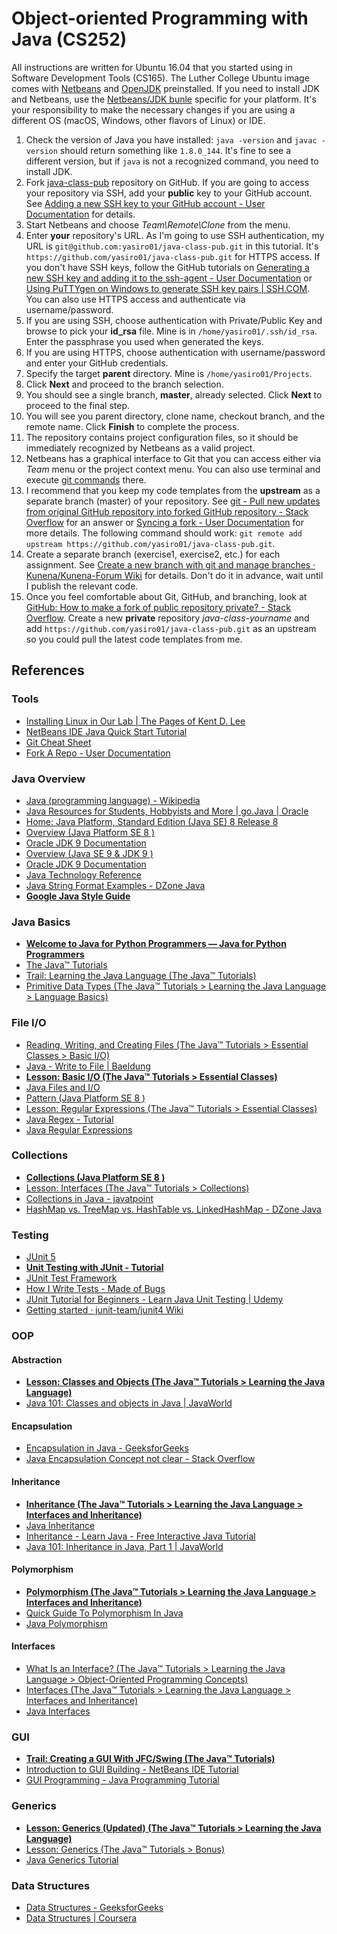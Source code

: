 # Object-oriented Programming with Java (CS252)

All instructions are written for Ubuntu 16.04 that you started using in Software Development Tools (CS165). The Luther College Ubuntu image comes with [Netbeans](https://netbeans.org/) and [OpenJDK](http://openjdk.java.net/) preinstalled. If you need to install JDK and Netbeans, use the [Netbeans/JDK bunle](http://www.oracle.com/technetwork/java/javase/downloads/index.html) specific for your platform. It's your responsibility to make the necessary changes if you are using a different OS (macOS, Windows, other flavors of Linux) or IDE.

1. Check the version of Java you have installed: `java -version` and `javac -version` should return something like `1.8.0_144`. It's fine to see a different version, but if `java` is not a recognized command, you need to install JDK.
1. Fork [java-class-pub](https://github.com/yasiro01/java-class-pub/) repository on GitHub. If you are going to access your repository via SSH, add your **public** key to your GitHub account. See [Adding a new SSH key to your GitHub account - User Documentation](https://help.github.com/articles/adding-a-new-ssh-key-to-your-github-account/) for details.
1. Start Netbeans and choose *Team\Remote\Clone* from the menu.
1. Enter **your** repository's URL. As I'm going to use SSH authentication, my URL is `git@github.com:yasiro01/java-class-pub.git` in this tutorial. It's `https://github.com/yasiro01/java-class-pub.git` for HTTPS access. If you don't have SSH keys, follow the GitHub tutorials on [Generating a new SSH key and adding it to the ssh-agent - User Documentation](https://help.github.com/articles/generating-a-new-ssh-key-and-adding-it-to-the-ssh-agent/) or [Using PuTTYgen on Windows to generate SSH key pairs | SSH.COM](https://www.ssh.com/ssh/putty/windows/puttygen). You can also use HTTPS access and authenticate via username/password.
1. If you are using SSH, choose authentication with Private/Public Key and browse to pick your **id_rsa** file. Mine is in `/home/yasiro01/.ssh/id_rsa`. Enter the passphrase you used when generated the keys.
1. If you are using HTTPS, choose authentication with username/password and enter your GitHub credentials.
1. Specify the target **parent** directory. Mine is `/home/yasiro01/Projects`.
1. Click **Next** and proceed to the branch selection.
1. You should see a single branch, **master**, already selected. Click **Next** to proceed to the final step.
1. You will see you parent directory, clone name, checkout branch, and the remote name. Click **Finish** to complete the process.
1. The repository contains project configuration files, so it should be immediately recognized by Netbeans as a valid project.
1. Netbeans has a graphical interface to Git that you can access either via *Team* menu or the project context menu. You can also use terminal and execute [git commands](https://services.github.com/on-demand/downloads/github-git-cheat-sheet.pdf) there.
1. I recommend that you keep my code templates from the **upstream** as a separate branch (master) of your repository. See [git - Pull new updates from original GitHub repository into forked GitHub repository - Stack Overflow](https://stackoverflow.com/questions/3903817/pull-new-updates-from-original-github-repository-into-forked-github-repository) for an answer or [Syncing a fork - User Documentation](https://help.github.com/articles/syncing-a-fork/) for more details. The following command should work: `git remote add upstream https://github.com/yasiro01/java-class-pub.git`.
1. Create a separate branch (exercise1, exercise2, etc.) for each assignment. See [Create a new branch with git and manage branches · Kunena/Kunena-Forum Wiki](https://github.com/Kunena/Kunena-Forum/wiki/Create-a-new-branch-with-git-and-manage-branches) for details. Don't do it in advance, wait until I publish the relevant code.
1. Once you feel comfortable about Git, GitHub, and branching, look at [GitHub: How to make a fork of public repository private? - Stack Overflow](https://stackoverflow.com/questions/10065526/github-how-to-make-a-fork-of-public-repository-private). Create a new **private** repository *java-class-yourname* and add `https://github.com/yasiro01/java-class-pub.git` as an upstream so you could pull the latest code templates from me. 

## References

### Tools

* [Installing Linux in Our Lab | The Pages of Kent D. Lee](http://knuth.luther.edu/~leekent/stories/installing-linux-in-our-lab.html)
* [NetBeans IDE Java Quick Start Tutorial](https://netbeans.org/kb/docs/java/quickstart.html)
* [Git Cheat Sheet](https://services.github.com/on-demand/downloads/github-git-cheat-sheet.pdf)
* [Fork A Repo - User Documentation](https://help.github.com/articles/fork-a-repo/)

### Java Overview

* [Java (programming language) - Wikipedia](https://en.wikipedia.org/wiki/Java_\(programming_language\))
* [Java Resources for Students, Hobbyists and More | go.Java | Oracle](https://go.java/index.html)
* [Home: Java Platform, Standard Edition (Java SE) 8 Release 8](https://docs.oracle.com/javase/8/index.html)
* [Overview (Java Platform SE 8 )](https://docs.oracle.com/javase/8/docs/api/overview-summary.html)
* [Oracle JDK 9 Documentation](https://docs.oracle.com/javase/9/index.html)
* [Overview (Java SE 9 &amp; JDK 9 )](https://docs.oracle.com/javase/9/docs/api/overview-summary.html)
* [Oracle JDK 9 Documentation](https://docs.oracle.com/javase/9/)
* [Java Technology Reference](http://www.oracle.com/technetwork/java/index-jsp-142903.html)
* [Java String Format Examples - DZone Java](https://dzone.com/articles/java-string-format-examples)
* **[Google Java Style Guide](https://google.github.io/styleguide/javaguide.html)**

### Java Basics
* **[Welcome to Java for Python Programmers — Java for Python Programmers](https://runestone.academy/runestone/static/java4python/index.html)**
* [The Java™ Tutorials](https://docs.oracle.com/javase/tutorial/)
* [Trail: Learning the Java Language (The Java™ Tutorials)](https://docs.oracle.com/javase/tutorial/java/)
* [Primitive Data Types (The Java™ Tutorials > Learning the Java Language > Language Basics)](https://docs.oracle.com/javase/tutorial/java/nutsandbolts/datatypes.html)

### File I/O
* [Reading, Writing, and Creating Files (The Java™ Tutorials > Essential Classes > Basic I/O)](https://docs.oracle.com/javase/tutorial/essential/io/file.html)
* [Java - Write to File | Baeldung](http://www.baeldung.com/java-write-to-file)
* **[Lesson: Basic I/O (The Java™ Tutorials > Essential Classes)](https://docs.oracle.com/javase/tutorial/essential/io/index.html)**
* [Java Files and I/O](https://www.tutorialspoint.com/java/java_files_io.htm)
* [Pattern (Java Platform SE 8 )](https://docs.oracle.com/javase/8/docs/api/java/util/regex/Pattern.html)
* [Lesson: Regular Expressions (The Java™ Tutorials > Essential Classes)](https://docs.oracle.com/javase/tutorial/essential/regex/)
* [Java Regex - Tutorial](http://www.vogella.com/tutorials/JavaRegularExpressions/article.html)
* [Java Regular Expressions](https://www.tutorialspoint.com/java/java_regular_expressions.htm)

### Collections
* **[Collections (Java Platform SE 8 )](https://docs.oracle.com/javase/8/docs/api/java/util/Collections.html)**
* [Lesson: Interfaces (The Java™ Tutorials > Collections)](https://docs.oracle.com/javase/tutorial/collections/interfaces/index.html)
* [Collections in Java - javatpoint](https://www.javatpoint.com/collections-in-java)
* [HashMap vs. TreeMap vs. HashTable vs. LinkedHashMap - DZone Java](https://dzone.com/articles/hashmap-vs-treemap-vs)

### Testing
* [JUnit 5](http://junit.org/junit5/)
* **[Unit Testing with JUnit - Tutorial](http://www.vogella.com/tutorials/JUnit/article.html)**
* [JUnit Test Framework](https://www.tutorialspoint.com/junit/junit_test_framework.htm)
* [How I Write Tests - Made of Bugs](https://blog.nelhage.com/2016/12/how-i-test/)
* [JUnit Tutorial for Beginners - Learn Java Unit Testing | Udemy](https://www.udemy.com/junit-tutorial-for-beginners-with-java-examples/)
* [Getting started · junit-team/junit4 Wiki](https://github.com/junit-team/junit4/wiki/Getting-started)

### OOP

#### Abstraction
* **[Lesson: Classes and Objects (The Java™ Tutorials > Learning the Java Language)](https://docs.oracle.com/javase/tutorial/java/javaOO/index.html)**
* [Java 101: Classes and objects in Java | JavaWorld](https://www.javaworld.com/article/2979739/learn-java/java-101-classes-and-objects-in-java.html)

#### Encapsulation
* [Encapsulation in Java - GeeksforGeeks](http://www.geeksforgeeks.org/encapsulation-in-java/)
* [Java Encapsulation Concept not clear - Stack Overflow](https://stackoverflow.com/questions/19044362/java-encapsulation-concept-not-clear)

#### Inheritance
* **[Inheritance (The Java™ Tutorials > Learning the Java Language > Interfaces and Inheritance)](https://docs.oracle.com/javase/tutorial/java/IandI/subclasses.html)**
* [Java Inheritance](https://www.tutorialspoint.com/java/java_inheritance.htm)
* [Inheritance - Learn Java - Free Interactive Java Tutorial](http://www.learnjavaonline.org/en/Inheritance)
* [Java 101: Inheritance in Java, Part 1 | JavaWorld](https://www.javaworld.com/article/2987426/core-java/java-101-inheritance-in-java-part-1.html)

#### Polymorphism
* **[Polymorphism (The Java™ Tutorials > Learning the Java Language > Interfaces and Inheritance)](https://docs.oracle.com/javase/tutorial/java/IandI/polymorphism.html)**
* [Quick Guide To Polymorphism In Java](https://www.sitepoint.com/quick-guide-to-polymorphism-in-java/)
* [Java Polymorphism](https://www.tutorialspoint.com/java/java_polymorphism.htm)

#### Interfaces
* [What Is an Interface? (The Java™ Tutorials > Learning the Java Language > Object-Oriented Programming Concepts)](https://docs.oracle.com/javase/tutorial/java/concepts/interface.html)
* [Interfaces (The Java™ Tutorials > Learning the Java Language > Interfaces and Inheritance)](https://docs.oracle.com/javase/tutorial/java/IandI/createinterface.html)
* [Java Interfaces](http://tutorials.jenkov.com/java/interfaces.html)

### GUI
* **[Trail: Creating a GUI With JFC/Swing (The Java™ Tutorials)](http://docs.oracle.com/javase/tutorial/uiswing/)**
* [Introduction to GUI Building - NetBeans IDE Tutorial](https://netbeans.org/kb/docs/java/gui-functionality.html)
* [GUI Programming - Java Programming Tutorial](https://www3.ntu.edu.sg/home/ehchua/programming/java/j4a_gui.html)

### Generics
* **[Lesson: Generics (Updated) (The Java™ Tutorials > Learning the Java Language)](https://docs.oracle.com/javase/tutorial/java/generics/index.html)**
* [Lesson: Generics (The Java™ Tutorials > Bonus)](https://docs.oracle.com/javase/tutorial/extra/generics/index.html)
* [Java Generics Tutorial](http://tutorials.jenkov.com/java-generics/index.html)

### Data Structures
* [Data Structures - GeeksforGeeks](http://www.geeksforgeeks.org/data-structures/)
* [Data Structures | Coursera](https://www.coursera.org/learn/data-structures)

